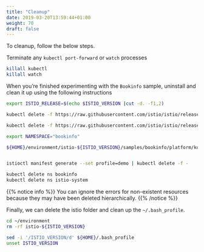 ```yaml
---
title: "Cleanup"
date: 2019-03-20T13:59:44+01:00
weight: 70
draft: false
---
```


To cleanup, follow the below steps.

Terminate any `kubectl port-forward` or `watch` processes

```bash
killall kubectl
killall watch
```

When you’re finished experimenting with the `Bookinfo` sample, uninstall and clean it up using the following instructions

```bash
export ISTIO_RELEASE=$(echo $ISTIO_VERSION |cut -d. -f1,2)

kubectl delete -f https://raw.githubusercontent.com/istio/istio/release-${ISTIO_RELEASE}/samples/addons/prometheus.yaml

kubectl delete -f https://raw.githubusercontent.com/istio/istio/release-${ISTIO_RELEASE}/samples/addons/grafana.yaml

export NAMESPACE="bookinfo"

${HOME}/environment/istio-${ISTIO_VERSION}/samples/bookinfo/platform/kube/cleanup.sh


istioctl manifest generate --set profile=demo | kubectl delete -f -

kubectl delete ns bookinfo
kubectl delete ns istio-system
```

{{% notice info %}}
You can ignore the errors for non-existent resources because they may have been deleted hierarchically.
{{% /notice %}}

Finally, we can delete the istio folder and clean up the `~/.bash_profile`.

```bash
cd ~/environment
rm -rf istio-${ISTIO_VERSION}

sed -i '/ISTIO_VERSION/d' ${HOME}/.bash_profile
unset ISTIO_VERSION
```
